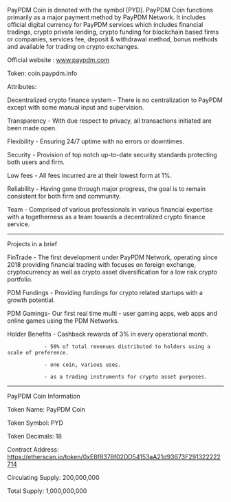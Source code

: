 PayPDM Coin is denoted with the symbol [PYD]. PayPDM Coin functions primarily as a major payment method by PayPDM Network. It includes official digital currency for PayPDM services which includes financial tradings, crypto private lending, crypto funding for blockchain based firms or companies, services fee, deposit & withdrawal method, bonus methods and available for trading on crypto exchanges.

Official website : www.paypdm.com

Token: coin.paypdm.info



Attributes:

Decentralized crypto finance system -  There is no centralization to PayPDM except with some manual input and supervision.

Transparency - With due respect to privacy, all transactions initiated are been made open.

Flexibility -  Ensuring 24/7 uptime with no errors or downtimes.

Security - Provision of top notch up-to-date security standards protecting both users and firm.

Low fees - All fees incurred are at their lowest form at 1%.

Reliability - Having gone through major progress, the goal is to remain consistent for both firm and community.

Team - Comprised of various professionals in various financial expertise with a togetherness as a team towards a decentralized crypto finance service.

_______________________________________________________________________________________
Projects in a brief 


FinTrade - The first development under PayPDM Network, operating since 2018 providing financial trading with focuses on foreign exchange, cryptocurrency as well as crypto asset diversification for a low risk crypto portfolio. 

PDM Fundings - Providing fundings for crypto related startups with a growth potential.

PDM Gamings- Our first real time multi - user gaming apps, web apps and online games using the PDM Networks.



Holder Benefits - Cashback rewards of 3% in every operational month.

                - 50% of total revenues distributed to holders using a scale of preference.
                
                - one coin, various uses.
                
                - as a trading instruments for crypto asset purposes.
                
___________________________________________________________________________________________                

PayPDM Coin Information

Token Name: PayPDM Coin

Token Symbol: PYD

Token Decimals: 18

Contract Address: https://etherscan.io/token/0xE8f8378f02DD54153aA21d93673F291322222714

Circulating Supply: 200,000,000

Total  Supply: 1,000,000,000
